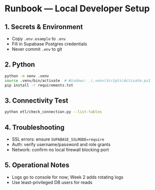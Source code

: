 # Runbook — Local Developer Setup

## 1. Secrets & Environment
- Copy `.env.example` to `.env`
- Fill in Supabase Postgres credentials
- Never commit `.env` to git

## 2. Python
```bash
python -m venv .venv
source .venv/bin/activate  # Windows: .\.venv\Scripts\Activate.ps1
pip install -r requirements.txt
```

## 3. Connectivity Test
```bash
python etl/check_connection.py --list-tables
```

## 4. Troubleshooting
- SSL errors: ensure `SUPABASE_SSLMODE=require`
- Auth: verify username/password and role grants
- Network: confirm no local firewall blocking port

## 5. Operational Notes
- Logs go to console for now; Week 2 adds rotating logs
- Use least-privileged DB users for reads